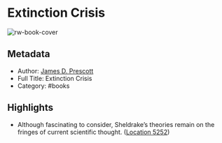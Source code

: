 # Extinction Crisis

![rw-book-cover](https://images-na.ssl-images-amazon.com/images/I/51s1tsh-W%2BL._SL200_.jpg)

## Metadata
- Author: [James D. Prescott](James%20D.%20Prescott)
- Full Title: Extinction Crisis
- Category: #books

## Highlights
- Although fascinating to consider, Sheldrake’s theories remain on the fringes of current scientific thought. ([Location 5252](https://readwise.io/to_kindle?action=open&asin=B07L6RR7X7&location=5252))
